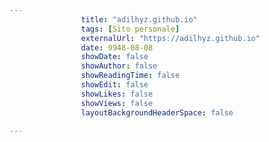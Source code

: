 ---
                title: "adilhyz.github.io"
                tags: [Sito personale]
                externalUrl: "https://adilhyz.github.io"
                date: 9948-08-08
                showDate: false
                showAuthor: false
                showReadingTime: false
                showEdit: false
                showLikes: false
                showViews: false
                layoutBackgroundHeaderSpace: false
                ---

